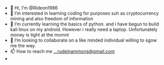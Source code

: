 - 👋 Hi, I’m @Rideon1986
- 👀 I’m interested in learning coding for purposes suh as cryptocurrency mining and also freedom of information
- 🌱 I’m currently learning the basics of python. and i have begun to build kali linux on my android. However i really need a laptop. Unfortunately money is tight at the momnt 
- 💞️ I’m looking to collaborate on a like minded individual willing to sgow me the way.
- 📫 How to reach me ...rudeinammons@gmail.com
- 


<!---
Rideon1986/Rideon1986 is a ✨ special ✨ repository because its `README.md` (this file) appears on your GitHub profile.
You can click the Preview link to take a look at your changes.
--->

